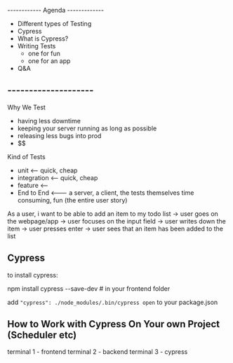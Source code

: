 ------------ Agenda -------------
- Different types of Testing
- Cypress
- What is Cypress?
- Writing Tests
   - one for fun
   - one for an app
- Q&A

## --------------------

Why We Test 

- having less downtime
- keeping your server running as long as possible
- releasing less bugs into prod
- $$ 

Kind of Tests

- unit  <-- quick, cheap
- integration <-- quick, cheap
- feature <--
- End to End <--- a server, a client, the tests themselves
time consuming, fun (the entire user story)

As a user, i want to be able to add an item to my todo list
  -> user goes on the webpage/app
  -> user focuses on the input field
  -> user writes down the item 
  -> user presses enter
  -> user sees that an item has been added to the list

## Cypress 

to install cypress:

npm install cypress --save-dev # in your frontend folder

add `"cypress": ./node_modules/.bin/cypress open` to your package.json

## How to Work with Cypress On Your own Project (Scheduler etc)

terminal 1 - frontend
terminal 2 - backend
terminal 3 - cypress